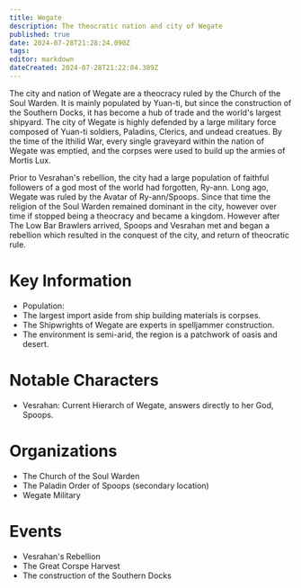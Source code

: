 ```yaml
---
title: Wegate
description: The theocratic nation and city of Wegate
published: true
date: 2024-07-28T21:28:24.090Z
tags: 
editor: markdown
dateCreated: 2024-07-28T21:22:04.389Z
---
```


The city and nation of Wegate are a theocracy ruled by the Church of the Soul Warden. It is mainly populated by Yuan-ti, but since the construction of the Southern Docks, it has become a hub of trade and the world's largest shipyard. The city of Wegate is highly defended by a large military force composed of Yuan-ti soldiers, Paladins, Clerics, and undead creatues. By the time of the Ithilid War, every single graveyard within the nation of Wegate was emptied, and the corpses were used to build up the armies of Mortis Lux.

Prior to Vesrahan's rebellion, the city had a large population of faithful followers of a god most of the world had forgotten, Ry-ann. Long ago, Wegate was ruled by the Avatar of Ry-ann/Spoops. Since that time the religion of the Soul Warden remained dominant in the city, however over time if stopped being a theocracy and became a kingdom. However after The Low Bar Brawlers arrived, Spoops and Vesrahan met and began a rebellion which resulted in the conquest of the city, and return of theocratic rule.

# Key Information
- Population: 
- The largest import aside from ship building materials is corpses.
- The Shipwrights of Wegate are experts in spelljammer construction.
- The environment is semi-arid, the region is a patchwork of oasis and desert.


# Notable Characters
- Vesrahan: Current Hierarch of Wegate, answers directly to her God, Spoops.

# Organizations
- The Church of the Soul Warden
- The Paladin Order of Spoops (secondary location)
- Wegate Military

# Events
- Vesrahan's Rebellion
- The Great Corspe Harvest
- The construction of the Southern Docks




